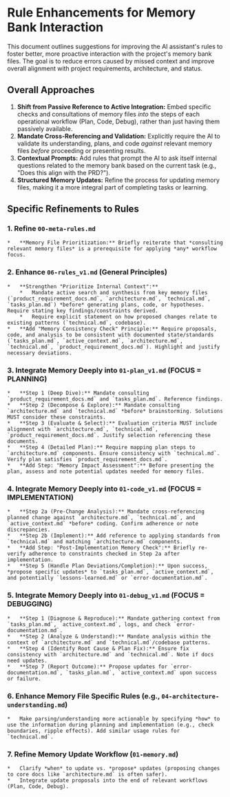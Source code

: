 # Rule Enhancements for Memory Bank Interaction

This document outlines suggestions for improving the AI assistant's rules to foster better, more proactive interaction with the project's memory bank files. The goal is to reduce errors caused by missed context and improve overall alignment with project requirements, architecture, and status.

## Overall Approaches

1.  **Shift from Passive Reference to Active Integration:** Embed specific checks and consultations of memory files *into* the steps of each operational workflow (Plan, Code, Debug), rather than just having them passively available.
2.  **Mandate Cross-Referencing and Validation:** Explicitly require the AI to validate its understanding, plans, and code *against* relevant memory files *before* proceeding or presenting results.
3.  **Contextual Prompts:** Add rules that prompt the AI to ask itself internal questions related to the memory bank based on the current task (e.g., "Does this align with the PRD?").
4.  **Structured Memory Updates:** Refine the process for updating memory files, making it a more integral part of completing tasks or learning.

## Specific Refinements to Rules

### 1. Refine `00-meta-rules.md`
    *   **Memory File Prioritization:** Briefly reiterate that *consulting relevant memory files* is a prerequisite for applying *any* workflow focus.

### 2. Enhance `06-rules_v1.md` (General Principles)
    *   **Strengthen "Prioritize Internal Context":**
        *   Mandate active search and synthesis from key memory files (`product_requirement_docs.md`, `architecture.md`, `technical.md`, `tasks_plan.md`) *before* generating plans, code, or hypotheses. Require stating key findings/constraints derived.
        *   Require explicit statement on how proposed changes relate to existing patterns (`technical.md`, codebase).
    *   **Add "Memory Consistency Check" Principle:** Require proposals, code, and analysis to be consistent with documented state/standards (`tasks_plan.md`, `active_context.md`, `architecture.md`, `technical.md`, `product_requirement_docs.md`). Highlight and justify necessary deviations.

### 3. Integrate Memory Deeply into `01-plan_v1.md` (FOCUS = PLANNING)
    *   **Step 1 (Deep Dive):** Mandate consulting `product_requirement_docs.md` and `tasks_plan.md`. Reference findings.
    *   **Step 2 (Decompose & Explore):** Mandate consulting `architecture.md` and `technical.md` *before* brainstorming. Solutions MUST consider these constraints.
    *   **Step 3 (Evaluate & Select):** Evaluation criteria MUST include alignment with `architecture.md`, `technical.md`, `product_requirement_docs.md`. Justify selection referencing these documents.
    *   **Step 4 (Detailed Plan):** Require mapping plan steps to `architecture.md` components. Ensure consistency with `technical.md`. Verify plan satisfies `product_requirement_docs.md`.
    *   **Add Step: "Memory Impact Assessment":** Before presenting the plan, assess and note potential updates needed for memory files.

### 4. Integrate Memory Deeply into `01-code_v1.md` (FOCUS = IMPLEMENTATION)
    *   **Step 2a (Pre-Change Analysis):** Mandate cross-referencing planned change against `architecture.md`, `technical.md`, and `active_context.md` *before* coding. Confirm adherence or note discrepancies.
    *   **Step 2b (Implement):** Add reference to applying standards from `technical.md` and matching `architecture.md` components.
    *   **Add Step: "Post-Implementation Memory Check":** Briefly re-verify adherence to constraints checked in Step 2a after implementation.
    *   **Step 5 (Handle Plan Deviations/Completion):** Upon success, *propose specific updates* to `tasks_plan.md`, `active_context.md`, and potentially `lessons-learned.md` or `error-documentation.md`.

### 5. Integrate Memory Deeply into `01-debug_v1.md` (FOCUS = DEBUGGING)
    *   **Step 1 (Diagnose & Reproduce):** Mandate gathering context from `tasks_plan.md`, `active_context.md`, logs, and check `error-documentation.md`.
    *   **Step 2 (Analyze & Understand):** Mandate analysis within the context of `architecture.md` and `technical.md`/codebase patterns.
    *   **Step 4 (Identify Root Cause & Plan Fix):** Ensure fix consistency with `architecture.md` and `technical.md`. Note if docs need updates.
    *   **Step 7 (Report Outcome):** Propose updates for `error-documentation.md`, `tasks_plan.md`, `active_context.md` upon success or failure.

### 6. Enhance Memory File Specific Rules (e.g., `04-architecture-understanding.md`)
    *   Make parsing/understanding more actionable by specifying *how* to use the information during planning and implementation (e.g., check boundaries, ripple effects). Add similar usage rules for `technical.md`.

### 7. Refine Memory Update Workflow (`01-memory.md`)
    *   Clarify *when* to update vs. *propose* updates (proposing changes to core docs like `architecture.md` is often safer).
    *   Integrate update proposals into the end of relevant workflows (Plan, Code, Debug).